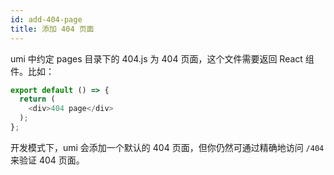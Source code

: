 ```yaml
---
id: add-404-page
title: 添加 404 页面
---
```


umi 中约定 pages 目录下的 404.js 为 404 页面，这个文件需要返回 React 组件。比如：

```js
export default () => {
  return (
    <div>404 page</div>
  );
};
```

开发模式下，umi 会添加一个默认的 404 页面，但你仍然可通过精确地访问 `/404` 来验证 404 页面。
